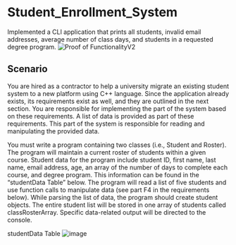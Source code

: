 # Student_Enrollment_System
Implemented a CLI application that prints all students, invalid email addresses, average number of class days, and students in a requested degree program.
![Proof of FunctionalityV2](https://user-images.githubusercontent.com/69401254/156063289-80d864cf-ddfe-46ad-85c6-4ee7ebba2eda.PNG)

## Scenario
You are hired as a contractor to help a university migrate an existing student system to a new platform using C++ language. Since the application already exists, its requirements exist as well, and they are outlined in the next section. You are responsible for implementing the part of the system based on these requirements. A list of data is provided as part of these requirements. This part of the system is responsible for reading and manipulating the provided data.

You must write a program containing two classes (i.e., Student and Roster). The program will maintain a current roster of students within a given course. Student data for the program include student ID, first name, last name, email address, age, an array of the number of days to complete each course, and degree program. This information can be found in the “studentData Table” below. The program will read a list of five students and use function calls to manipulate data (see part F4 in the requirements below). While parsing the list of data, the program should create student objects. The entire student list will be stored in one array of students called classRosterArray. Specific data-related output will be directed to the console.

studentData Table
![image](https://user-images.githubusercontent.com/69401254/156063793-4a849a58-c548-44a6-b47b-355a8e878b62.png)
